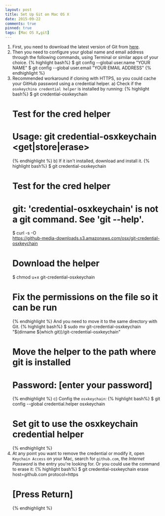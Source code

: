 ```yaml
---
layout: post
title: Set Up Git on Mac OS X
date: 2015-09-22
comments: true
pinned: true
tags: [Mac OS X,git]
---
```


1. First, you need to download the latest version of Git from [here](http://git-scm.com/downloads).
2. Then you need to configure your global name and email address through the following commands, using Terminal or similar apps of your choice.
{% highlight bash%} 
$ git config --global user.name "YOUR NAME"
$ git config --global user.email "YOUR EMAIL ADDRESS"
{% endhighlight %}
3. Recommended workaround if cloning with HTTPS, so you could cache your GitHub password using a credential helper. 
	a) Check if the ```osxkeychina credential helper``` is installed by running:
	{% highlight bash%} 
	$ git credential-osxkeychain
	# Test for the cred helper
	# Usage: git credential-osxkeychain <get|store|erase>
	{% endhighlight %}
	b) If it isn't installed, download and install it. 
	{% highlight bash%} 
	$ git credential-osxkeychain
	# Test for the cred helper
	# git: 'credential-osxkeychain' is not a git command. See 'git --help'.
	$ curl -s -O \
	https://github-media-downloads.s3.amazonaws.com/osx/git-credential-osxkeychain
	# Download the helper
	$ chmod u+x git-credential-osxkeychain
	# Fix the permissions on the file so it can be run
	{% endhighlight %}
	And you need to move it to the same directory with Git. 
	{% highlight bash%} 
	$ sudo mv git-credential-osxkeychain \
	"$(dirname $(which git))/git-credential-osxkeychain"
	# Move the helper to the path where git is installed
	# Password: [enter your password]
	{% endhighlight %}
	c) Config the ```osxkeychain```:
	{% highlight bash%} 
	$ git config --global credential.helper osxkeychain
	# Set git to use the osxkeychain credential helper
	{% endhighlight %}
4. At any point you want to remove the credential or modify it, open ```Keychain Access``` on your Mac, search for ```github.com```, the *Internet Password* is the entry you're looking for. Or you could use the command to erase it:
	{% highlight bash%} 
	$ git credential-osxkeychain erase
	host=github.com
	protocol=https
	# [Press Return]
	{% endhighlight %}
